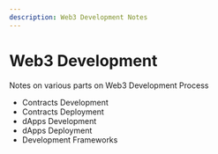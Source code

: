 ```yaml
---
description: Web3 Development Notes
---
```


# Web3 Development

Notes on various parts on Web3 Development Process

* Contracts Development
* Contracts Deployment
* dApps Development
* dApps Deployment
* Development Frameworks
